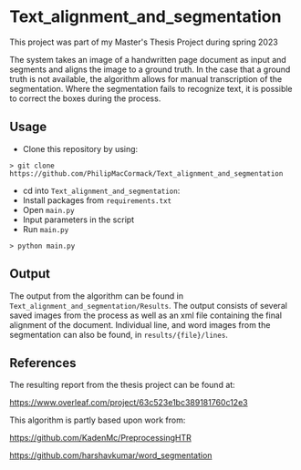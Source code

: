 # Text_alignment_and_segmentation
This project was part of my Master's Thesis Project during spring 2023

The system takes an image of a handwritten page document as input and segments and aligns the image to a ground truth. In the case that a ground truth is not available, the algorithm allows for manual transcription of the segmentation. Where the segmentation fails to recognize text, it is possible to correct the boxes during the process.

## Usage
* Clone this repository by using:
```
> git clone https://github.com/PhilipMacCormack/Text_alignment_and_segmentation
```
* cd into ```Text_alignment_and_segmentation```:
* Install packages from ```requirements.txt```
* Open ```main.py```
* Input parameters in the script
* Run ```main.py```
```
> python main.py
```

## Output
The output from the algorithm can be found in ```Text_alignment_and_segmentation/Results```. The output consists of several saved images from the process as well as an xml file containing the final alignment of the document. Individual line, and word images from the segmentation can also be found, in ```results/{file}/lines```.


## References
The resulting report from the thesis project can be found at:

https://www.overleaf.com/project/63c523e1bc389181760c12e3

This algorithm is partly based upon work from:

https://github.com/KadenMc/PreprocessingHTR

https://github.com/harshavkumar/word_segmentation

